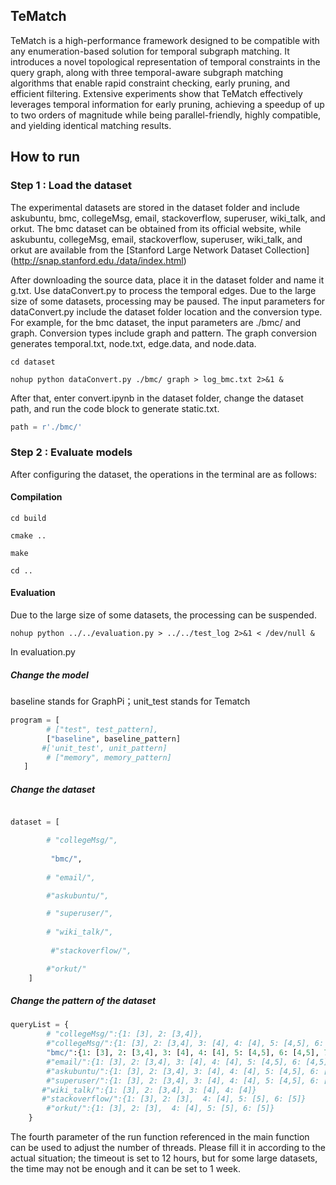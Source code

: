 ## TeMatch

TeMatch is a high-performance framework designed to be compatible with any enumeration-based solution for temporal subgraph matching. It introduces a novel topological representation of temporal constraints in the query graph, along with three temporal-aware subgraph matching algorithms that enable rapid constraint checking, early pruning, and efficient filtering. Extensive experiments show that TeMatch effectively leverages temporal information for early pruning, achieving a speedup of up to two orders of magnitude while being parallel-friendly, highly compatible, and yielding identical matching results.


## How to run 

### Step 1 : Load the dataset

The experimental datasets are stored in the dataset folder and include askubuntu, bmc, collegeMsg, email, stackoverflow, superuser, wiki_talk, and orkut. The bmc dataset can be obtained from its official website, while askubuntu, collegeMsg, email, stackoverflow, superuser, wiki_talk, and orkut are available from the [Stanford Large Network Dataset Collection] (http://snap.stanford.edu./data/index.html)

After downloading the source data, place it in the dataset folder and name it g.txt. Use dataConvert.py to process the temporal edges. Due to the large size of some datasets, processing may be paused. The input parameters for dataConvert.py include the dataset folder location and the conversion type. For example, for the bmc dataset, the input parameters are ./bmc/ and graph. Conversion types include graph and pattern. The graph conversion generates temporal.txt, node.txt, edge.data, and node.data.

```
cd dataset

nohup python dataConvert.py ./bmc/ graph > log_bmc.txt 2>&1 &
```
After that, enter convert.ipynb in the dataset folder, change the dataset path, and run the code block to generate static.txt.
```python
path = r'./bmc/'
```

### Step 2 : Evaluate models

After configuring the dataset, the operations in the terminal are as follows:

#### Compilation

```
cd build

cmake ..

make 

cd ..
```


#### Evaluation

Due to the large size of some datasets, the processing can be suspended.
```
nohup python ../../evaluation.py > ../../test_log 2>&1 < /dev/null &
```
In evaluation.py

##### Change the model

baseline stands for GraphPi；unit_test stands for Tematch
```python
program = [
        # ["test", test_pattern],
        ["baseline", baseline_pattern]
       #['unit_test', unit_pattern]
        # ["memory", memory_pattern]
   ]
```
##### Change the dataset 

```python

dataset = [

        # "collegeMsg/", 
    
         "bmc/",
    
        # "email/",

        #"askubuntu/",

        # "superuser/",
    
        # "wiki_talk/",
    
         #"stackoverflow/",

        #"orkut/"
    ]
```

##### Change the pattern of the dataset 
```python
queryList = {
        # "collegeMsg/":{1: [3], 2: [3,4]},
        #"collegeMsg/":{1: [3], 2: [3,4], 3: [4], 4: [4], 5: [4,5], 6: [4,5], 7: [3,4,5]},
        "bmc/":{1: [3], 2: [3,4], 3: [4], 4: [4], 5: [4,5], 6: [4,5], 7: [3,4], 8: [5,6]},
        #"email/":{1: [3], 2: [3,4], 3: [4], 4: [4], 5: [4,5], 6: [4,5], 7: [3,4], 8: [5]},
        #"askubuntu/":{1: [3], 2: [3,4], 3: [4], 4: [4], 5: [4,5], 6: [4,5], 7: [3,4,5], 8: [5,6]},
        #"superuser/":{1: [3], 2: [3,4], 3: [4], 4: [4], 5: [4,5], 6: [4,5], 8: [5,6]},
       #"wiki_talk/":{1: [3], 2: [3,4], 3: [4], 4: [4]}
       #"stackoverflow/":{1: [3], 2: [3],  4: [4], 5: [5], 6: [5]}
        #"orkut/":{1: [3], 2: [3],  4: [4], 5: [5], 6: [5]}
    }
```
The fourth parameter of the run function referenced in the main function can be used to adjust the number of threads. Please fill it in according to the actual situation; the timeout is set to 12 hours, but for some large datasets, the time may not be enough and it can be set to 1 week.
